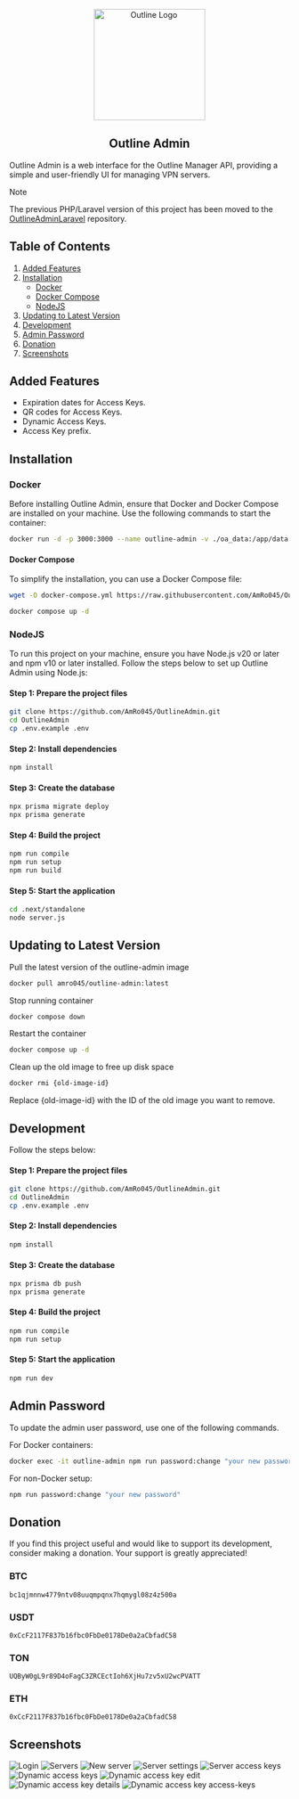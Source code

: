 <p align="center"> 
    <img src=".github/logo.svg" width="200" alt="Outline Logo"> 
</p>

<h2 align="center">Outline Admin</h2>

Outline Admin is a web interface for the Outline Manager API, providing a simple and user-friendly UI for managing VPN
servers.

> [!NOTE]
> The previous PHP/Laravel version of this project has been moved to
> the [OutlineAdminLaravel](https://github.com/AmRo045/OutlineAdminLaravel) repository.

## Table of Contents

1. [Added Features](#added-features)
2. [Installation](#installation)
    - [Docker](#docker)
    - [Docker Compose](#docker-compose)
    - [NodeJS](#nodejs)
3. [Updating to Latest Version](#updating-to-latest-version)
4. [Development](#development)
5. [Admin Password](#admin-password)
6. [Donation](#donation)
7. [Screenshots](#screenshots)

## Added Features

- Expiration dates for Access Keys.
- QR codes for Access Keys.
- Dynamic Access Keys.
- Access Key prefix.

## Installation

### Docker

Before installing Outline Admin, ensure that Docker and Docker Compose are installed on your machine. Use the following
commands to start the container:

```bash
docker run -d -p 3000:3000 --name outline-admin -v ./oa_data:/app/data -v ./logs:/app/logs --restart unless-stopped amro045/outline-admin:latest
```

#### Docker Compose

To simplify the installation, you can use a Docker Compose file:

```bash
wget -O docker-compose.yml https://raw.githubusercontent.com/AmRo045/OutlineAdmin/main/docker-compose.yml
```

```bash
docker compose up -d
```

### NodeJS

To run this project on your machine, ensure you have Node.js v20 or later and npm v10 or later installed.
Follow the steps below to set up Outline Admin using Node.js:

#### Step 1: Prepare the project files

```bash
git clone https://github.com/AmRo045/OutlineAdmin.git
cd OutlineAdmin
cp .env.example .env
```

#### Step 2: Install dependencies

```bash
npm install
```

#### Step 3: Create the database

```bash
npx prisma migrate deploy 
npx prisma generate
```

#### Step 4: Build the project

```bash
npm run compile
npm run setup 
npm run build
```

#### Step 5: Start the application

```bash
cd .next/standalone
node server.js
```

## Updating to Latest Version

Pull the latest version of the outline-admin image

```bash
docker pull amro045/outline-admin:latest
```

Stop running container

```bash
docker compose down
```

Restart the container

```bash
docker compose up -d
```

Clean up the old image to free up disk space

```bash
docker rmi {old-image-id}
```

Replace {old-image-id} with the ID of the old image you want to remove.

## Development

Follow the steps below:

#### Step 1: Prepare the project files

```bash
git clone https://github.com/AmRo045/OutlineAdmin.git
cd OutlineAdmin
cp .env.example .env
```

#### Step 2: Install dependencies

```bash
npm install
```

#### Step 3: Create the database

```bash
npx prisma db push
npx prisma generate
```

#### Step 4: Build the project

```bash
npm run compile
npm run setup
```

#### Step 5: Start the application

```bash
npm run dev
```

## Admin Password

To update the admin user password, use one of the following commands.

For Docker containers:

```bash
docker exec -it outline-admin npm run password:change "your new password"
```

For non-Docker setup:

```bash
npm run password:change "your new password"
```

## Donation

If you find this project useful and would like to support its development, consider making a donation. Your support is
greatly appreciated!

### BTC

```
bc1qjmnnw4779ntv08uuqmpqnx7hqmygl08z4z500a
```

### USDT

```
0xCcF2117F837b16fbc0FbDe0178De0a2aCbfadC58
```

### TON

```
UQByW0gL9r89D4oFagC3ZRCEctIoh6XjHu7zv5xU2wcPVATT
```

### ETH

```
0xCcF2117F837b16fbc0FbDe0178De0a2aCbfadC58
```

## Screenshots

![Login](/.github/screenshots/1-login.png)
![Servers](/.github/screenshots/2-servers.png)
![New server](/.github/screenshots/3-new-server.png)
![Server settings](/.github/screenshots/4-server-settings.png)
![Server access keys](/.github/screenshots/5-server-access-keys.png)
![Dynamic access keys](/.github/screenshots/6-dynamic-access-keys.png)
![Dynamic access key edit](/.github/screenshots/7-dynamic-access-key-edit.png)
![Dynamic access key details](/.github/screenshots/8-dynamic-access-key-details.png)
![Dynamic access key access-keys](/.github/screenshots/9-dynamic-access-key-access-keys.png)
